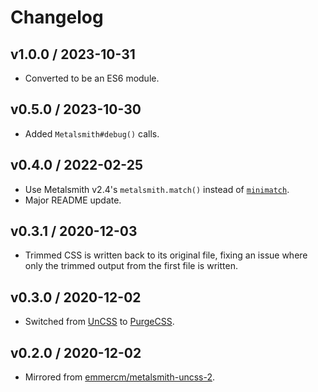 # Changelog

## v1.0.0 / 2023-10-31

- Converted to be an ES6 module.

## v0.5.0 / 2023-10-30

- Added `Metalsmith#debug()` calls.

## v0.4.0 / 2022-02-25

- Use Metalsmith v2.4's `metalsmith.match()` instead of [`minimatch`](https://www.npmjs.com/package/minimatch).
- Major README update.

## v0.3.1 / 2020-12-03

- Trimmed CSS is written back to its original file, fixing an issue where only the trimmed output from the first file is written.

## v0.3.0 / 2020-12-02

- Switched from [UnCSS](https://github.com/uncss/uncss) to [PurgeCSS](https://purgecss.com/).

## v0.2.0 / 2020-12-02

- Mirrored from [emmercm/metalsmith-uncss-2](https://github.com/emmercm/metalsmith-uncss-2).
